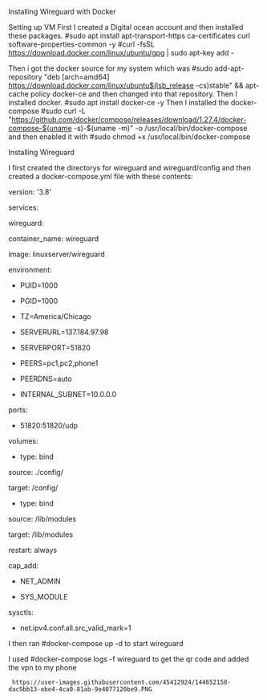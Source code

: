 Installing Wireguard with Docker

Setting up VM
First I created a Digital ocean account and then installed these packages.
#sudo apt install apt-transport-https ca-certificates curl software-properties-common -y
#curl -fsSL https://download.docker.com/linux/ubuntu/gpg | sudo apt-key add -

Then i got the docker source for my system which was 
#sudo add-apt-repository "deb [arch=amd64] https://download.docker.com/linux/ubuntu$(lsb_release -cs)stable" && apt-cache policy docker-ce
and then changed into that repository. Then I installed docker. #sudo apt install docker-ce -y
Then I installed the docker-compose #sudo curl -L "https://github.com/docker/compose/releases/download/1.27.4/docker-compose-$(uname -s)-$(uname -m)" -o /usr/local/bin/docker-compose
and then enabled it with #sudo chmod +x /usr/local/bin/docker-compose


Installing Wireguard

I first created the directorys for wireguard and wireguard/config and then created a docker-compose.yml file with these contents:

version: '3.8'

services:

wireguard:

container_name: wireguard

image: linuxserver/wireguard

environment:

- PUID=1000

- PGID=1000

- TZ=America/Chicago

- SERVERURL=137.184.97.98

- SERVERPORT=51820

- PEERS=pc1,pc2,phone1

- PEERDNS=auto

- INTERNAL_SUBNET=10.0.0.0

ports:

- 51820:51820/udp

volumes:

- type: bind

source: ./config/

target: /config/

- type: bind

source: /lib/modules

target: /lib/modules

restart: always

cap_add:

- NET_ADMIN

- SYS_MODULE

sysctls:

- net.ipv4.conf.all.src_valid_mark=1

     
I then ran  #docker-compose up -d  to start wireguard


I used #docker-compose logs -f wireguard  to get the qr code and added the vpn to my phone



     
     

     
     
     
     https://user-images.githubusercontent.com/45412924/144652158-dac9bb13-ebe4-4ca0-81ab-9e4077120be9.PNG

     



      
